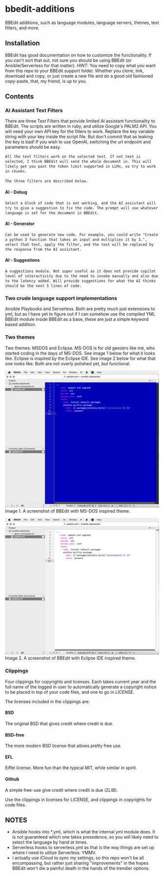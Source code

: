 # bbedit-additions
BBEdit additions, such as language modules, language servers, themes, text filters, and more.

## Installation
BBEdit has good documentation on how to customize the functionality. If you can't sort that out, not sure you should be using BBEdit (or Ansible/Serverless for that matter). *HINT*: You need to copy what you want from this repo to your BBEdit support folder. Whether you clone, link, download and copy, or just create a new file and do a good old fashioned copy-paste, that, my friend, is up to you.

## Contents
### AI Assistant Text Filters
There are three Text Filters that provide limited AI assistant functionality to BBEdit. The scripts are written in ruby, and utilize Google's PALM2 API. You will need your own API key for the filters to work. Replace the key variable string with your key inside the script file. But don't commit that as leaking the key is bad! If you wish to use OpenAI, switching the url endpoint and parameters should be easy.

	All the text filters work on the selected text. If not text is selected, I think BBEdit will send the whole document in. This will likely get you past the token limit supported in LLMs, so try to work in chunks.

	The three filters are described below.

#### AI - Debug
	Select a block of code that is not working, and the AI assistant will try to give a suggestion to fix the code. The prompt will use whatever language is set for the document in BBEdit.

#### AI - Generator
	Can be used to generate new code. For example, you could write "Create a python 3 function that takes an input and multiplies it by 3.", select that text, apply the filter, and the text will be replaced by the response from the AI assistant.

#### AI - Suggestions
	A suggestions module. Not super useful as it does not provide copilot level of interactivity due to the need to invoke manually and also due to the latency added. Will provide suggestions for what the AI thinks should be the next 5 lines of code.

### Two crude language support implementations
Ansible Playbooks and Serverless. Both are pretty much just extensions to yml, but as I have yet to figure out if I can somehow use the compiled YML BBEdit module inside BBEdit as a base, these are just a simple keyword based addition.

### Two themes
Two themes: MSDOS and Eclipse. MS-DOS is for old geezers like me, who started coding in the days of MS-DOS. See image 1 below for what it looks like. Eclipse is inspired by the Eclipse IDE. See image 2 below for what that one looks like. Both are not overly polished yet, but functional.

![Screenshot of BBEdit with MS DOS Theme](/ss1.png)
Image 1. A screenshot of BBEdit with MS-DOS inspired theme.

![Screenshot of BBEdit with Eclipse Theme](/ss2.png)
Image 2. A screenshot of BBEdit with Eclipse IDE inspired theme.

### Clippings
Four clippings for copyrights and licenses. Each takes current year and the full
name of the logged in user to automatically generate a copyright notice to be
placed in top of your code files, and one to go in LICENSE.

The licenses included in the clippings are:
#### BSD
The original BSD that gives credit where credit is due.

#### BSD-free
The more modern BSD license that allows pretty free use.

#### EFL
Eiffel license. More fun than the typical MIT, while similar in spirit.

#### Github
A simple free-use give credit where credit is due (ZLIB).

Use the clippings in licenses for LICENSE, and clippings in copyrights for code
files.

## NOTES
- Ansible hooks into *.yml, which is what the internal yml module does. It is not guaranteed which one takes presedence, so you will likely need to select the language by hand at times.
- Serverless hooks to serverless.yml as that is the way things are set up where I need to utilize Serverless. YMMV.
- I actually use iCloud to sync my settings, so this repo won't be all encompassing, but rather just sharing "improvements" in the hopes BBEdit won't die a painful death in the hands of the trendier options.

